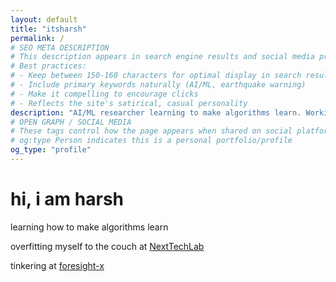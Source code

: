 ```yaml
---
layout: default
title: "itsharsh"
permalink: /
# SEO META DESCRIPTION
# This description appears in search engine results and social media previews
# Best practices:
# - Keep between 150-160 characters for optimal display in search results
# - Include primary keywords naturally (AI/ML, earthquake warning)
# - Make it compelling to encourage clicks
# - Reflects the site's satirical, casual personality
description: "AI/ML researcher learning to make algorithms learn. Working on earthquake early warning systems at foresight-x and NextTechLab."
# OPEN GRAPH / SOCIAL MEDIA
# These tags control how the page appears when shared on social platforms
# og:type Person indicates this is a personal portfolio/profile
og_type: "profile"
---
```


<div class="hero">
    <h1 class="hero-greeting">hi, i am <span class="underline">harsh</span></h1>
</div>

<div class="intro">
    <p>learning how to make algorithms learn</p>
    <p>overfitting myself to the couch at <a href="https://nexttechlab.in/" target="_blank">NextTechLab</a></p>
    <p>tinkering at <a href="https://www.linkedin.com/company/foresight-x06/posts/?feedView=all" target="_blank">foresight-x</a></p>
</div>